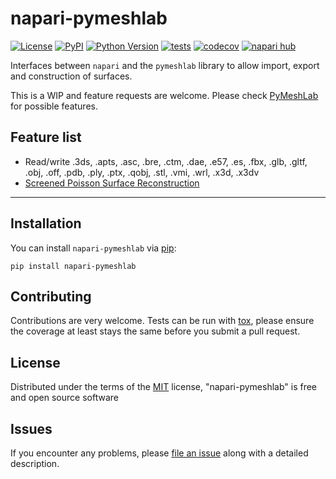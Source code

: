 # napari-pymeshlab

[![License](https://img.shields.io/pypi/l/napari-pymeshlab.svg?color=green)](https://github.com/zacsimile/napari-pymeshlab/raw/main/LICENSE)
[![PyPI](https://img.shields.io/pypi/v/napari-pymeshlab.svg?color=green)](https://pypi.org/project/napari-pymeshlab)
[![Python Version](https://img.shields.io/pypi/pyversions/napari-pymeshlab.svg?color=green)](https://python.org)
[![tests](https://github.com/zacsimile/napari-pymeshlab/workflows/tests/badge.svg)](https://github.com/zacsimile/napari-pymeshlab/actions)
[![codecov](https://codecov.io/gh/zacsimile/napari-pymeshlab/branch/main/graph/badge.svg)](https://codecov.io/gh/zacsimile/napari-pymeshlab)
[![napari hub](https://img.shields.io/endpoint?url=https://api.napari-hub.org/shields/napari-pymeshlab)](https://napari-hub.org/plugins/napari-pymeshlab)

Interfaces between `napari` and the `pymeshlab` library to allow import, export and construction of surfaces. 

This is a WIP and feature requests are welcome. Please check [PyMeshLab](https://pymeshlab.readthedocs.io/en/latest/)
for possible features.
## Feature list 

- Read/write .3ds, .apts, .asc, .bre, .ctm, .dae, .e57, .es, .fbx, .glb, .gltf, .obj, .off, .pdb, .ply,
                  .ptx, .qobj, .stl, .vmi, .wrl, .x3d, .x3dv
- [Screened Poisson Surface Reconstruction](https://www.cs.jhu.edu/~misha/MyPapers/ToG13.pdf)

----------------------------------

<!--

This [napari] plugin was generated with [Cookiecutter] using [@napari]'s [cookiecutter-napari-plugin] template.

Don't miss the full getting started guide to set up your new package:
https://github.com/napari/cookiecutter-napari-plugin#getting-started

and review the napari docs for plugin developers:
https://napari.org/plugins/stable/index.html
-->

## Installation 

You can install `napari-pymeshlab` via [pip]:

    pip install napari-pymeshlab




## Contributing

Contributions are very welcome. Tests can be run with [tox], please ensure
the coverage at least stays the same before you submit a pull request.

## License

Distributed under the terms of the [MIT] license,
"napari-pymeshlab" is free and open source software

## Issues

If you encounter any problems, please [file an issue](https://github.com/zacsimile/napari-pymeshlab/issues) along with a detailed description.

[napari]: https://github.com/napari/napari
[Cookiecutter]: https://github.com/audreyr/cookiecutter
[@napari]: https://github.com/napari
[MIT]: http://opensource.org/licenses/MIT
[BSD-3]: http://opensource.org/licenses/BSD-3-Clause
[GNU GPL v3.0]: http://www.gnu.org/licenses/gpl-3.0.txt
[GNU LGPL v3.0]: http://www.gnu.org/licenses/lgpl-3.0.txt
[Apache Software License 2.0]: http://www.apache.org/licenses/LICENSE-2.0
[Mozilla Public License 2.0]: https://www.mozilla.org/media/MPL/2.0/index.txt
[cookiecutter-napari-plugin]: https://github.com/napari/cookiecutter-napari-plugin

[napari]: https://github.com/napari/napari
[tox]: https://tox.readthedocs.io/en/latest/
[pip]: https://pypi.org/project/pip/
[PyPI]: https://pypi.org/
